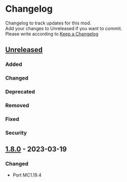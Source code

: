 # Changelog
Changelog to track updates for this mod.  
    Add your changes to Unreleased if you want to commit.  
    Please write according to [Keep a Changelog](https://keepachangelog.com/en/1.0.0/)

## [Unreleased]

### Added

### Changed

### Deprecated

### Removed

### Fixed

### Security

## [1.8.0] - 2023-03-19

### Changed
- Port MC1.19.4

[Unreleased]: https://github.com/MORIMORI0317/MemoryUsageScreen/compare/v1.8.0...HEAD
[1.8.0]: https://github.com/MORIMORI0317/MemoryUsageScreen/commits/v1.8.0
